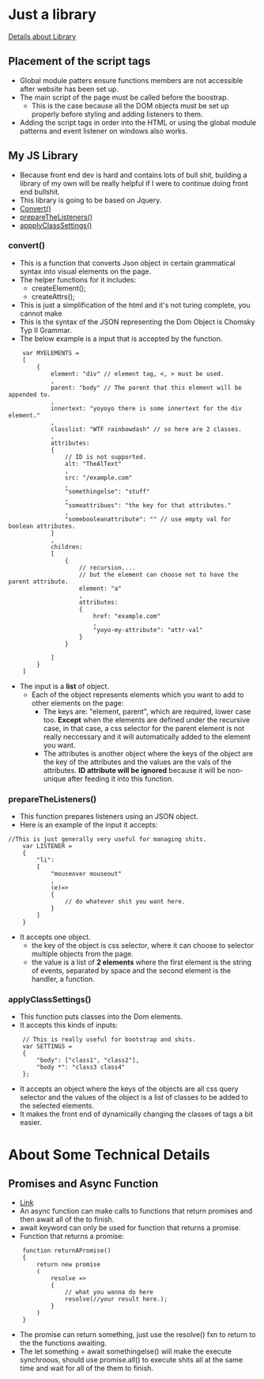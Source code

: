 # Just a library

[Details about Library](##-My-JS-Library)

## Placement of the script tags
- Global module patters ensure functions members are not accessible after website has been set up. 
- The main script of the page must be called before the boostrap. 
    - This is the case because all the DOM objects must be set up properly before styling and 
    adding listeners to them. 
- Adding the script tags in order into the HTML or using the global module patterns and event listener on windows also works. 


## My JS Library
- Because front end dev is hard and contains lots of bull shit, building a library of my own will be really helpful if I were to continue doing front end bullshit. 
- This library is going to be based on Jquery. 
- [Convert()](###-convert())
- [prepareTheListeners()](###-prepareTheListeners)
- [appplyClassSettings()](###-applyClassSettings())

### convert()
- This is a function that converts Json object in certain grammatical syntax 
into visual elements on the page. 
- The helper functions for it includes: 
    - createElement();
    - createAttrs();
- This is just a simplification of the html and it's not turing complete, you cannot make 
- This is the syntax of the JSON representing the Dom Object is Chomsky Typ II Grammar. 
- The below example is a input that is accepted by the function. 
```
    var MYELEMENTS = 
    [
        {
            element: "div" // element tag, <, > must be used. 
            , 
            parent: "body" // The parent that this element will be appended to. 
            ,
            innertext: "yoyoyo there is some innertext for the div element."
            ,
            classlist: "WTF rainbowdash" // so here are 2 classes. 
            ,
            attributes: 
            { 
                // ID is not supported. 
                alt: "TheAlText"
                , 
                src: "/example.com"
                , 
                "somethingelse": "stuff"
                ,
                "someattribues": "the key for that attributes."
                , 
                "somebooleanattribute": "" // use empty val for boolean attributes.  
            }
            ,
            children:
            [
                {
                    // recursion....
                    // but the element can choose not to have the parent attribute.
                    element: "a"
                    , 
                    attributes: 
                    {
                        href: "example.com"
                        , 
                        "yoyo-my-attribute": "attr-val" 
                    }
                }
                
            ]
        }
    ]
```
- The input is a **list** of object. 
    - Each of the object represents elements which you want to add to other elements on the page: 
        - The keys are: "element, parent", which are required, lower case too. **Except** when the elements are defined under the recursive case, in that case, a css selector for the parent element is not really neccessary and it will automatically added to the element you want. 
        - The attributes is another object where the keys of the object are the key of the attributes and the values are the vals of the attributes. **ID attribute will be ignored** because it will be non-unique after feeding it into this function. 

### prepareTheListeners()
- This function prepares listeners using an JSON object.
- Here is an example of the input it accepts: 
```
//This is just generally very useful for managing shits. 
    var LISTENER = 
    {
        "li": 
        [
            "mouseover mouseout"
            ,
            (e)=>
            {
                // do whatever shit you want here.
            }
        ]
    }

```

- It accepts one object. 
    - the key of the object is css selector, where it can choose to selector multiple objects from the page. 
    - the value is a list of **2 elements** where the first element is the string of events, separated by space and the second element is the handler, a function. 

### applyClassSettings()
- This function puts classes into the Dom elements. 
- It accepts this kinds of inputs: 
```
    // This is really useful for bootstrap and shits. 
    var SETTINGS = 
    {
        "body": ["class1", "class2"],
        "body *": "class3 class4"
    };

```
- It accepts an object where the keys of the objects are all css query selector and the values of the object is a list of classes to be added to the selected elements.
- It makes the front end of dynamically changing the classes of tags a bit easier. 

# About Some Technical Details
## Promises and Async Function
- [Link](https://developer.mozilla.org/en-US/docs/Web/JavaScript/Reference/Statements/async_function)
- An async function can make calls to functions that return promises and then await all of the to finish. 
- await keyword can only be used for function that returns a promise. 
- Function that returns a promise: 
```
    function returnAPromise()
    {
        return new promise
        (
            resolve =>
            {
                // what you wanna do here
                resolve(//your result here.);
            }
        )
    }
```
- The promise can return something, just use the resolve() fxn to return to 
the the functions awaiting.
- The let something = await somethingelse() will make the execute synchroous, should use promise.all()
to execute shits all at the same time and wait for all of the them to finish. 
